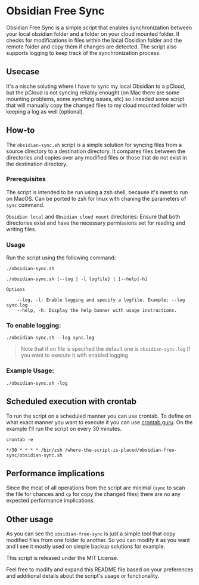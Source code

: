 # Obsidian Free Sync

Obsidian Free Sync is a simple script that enables synchronization between your local obsidian folder and a folder on your cloud mounted folder. It checks for modifications in files within the local Obsidian folder and the remote folder and copy them if changes are detected. The script also supports logging to keep track of the synchronization process.

## Usecase
It's a nische soluting where I have to sync my local Obsidian to a pCloud, but the pCloud is not syncing reliably enought (on Mac there are some mounting problems, some synching issues, etc) so I needed some script that will manually copy the changed files to my cloud mounted folder with keeping a log as well (optional). 

## How-to

The `obsidian-sync.sh` script is a simple solution for syncing files from a source directory to a destination directory. It compares files between the directories and copies over any modified files or those that do not exist in the destination directory.

### Prerequisites

The script is intended to be run using a zsh shell, because it's ment to run on MacOS. Can be ported to zsh for linux with chaning the parameters of `sync` command.
    
`Obsidian local` and `Obsidian cloud mount` directories: Ensure that both directories exist and have the necessary permissions set for reading and writing files.

### Usage

Run the script using the following command:

```
./obsidian-sync.sh
```

```
./obsidian-sync.sh [--log | -l logfile] | [--help|-h]

Options

    --log, -l: Enable logging and specify a logfile. Example: --log sync.log
    --help, -h: Display the help banner with usage instructions.
```

### To enable logging:

```
./obsidian-sync.sh --log sync.log
```

> Note that if on file is specified the default one is `obsidian-sync.log`
> If you want to execute it with enabled logging 

### Example Usage:

```
./obsidian-sync.sh -log
```

## Scheduled execution with crontab

To run the script on a scheduled manner you can use crontab. To define on what exact manner you want to execute it you can use
[crontab.guru](https://crontab.guru/). On the example I'll run the script on every 30 minutes.

```
crontab -e
```

```
*/30 * * * * /bin/zsh /where-the-script-is-placed/obsidian-free-sync/obsidian-sync.sh
```

## Performance implications
Since the meat of all operations from the script are minimal (`sync` to scan the file for chances and `cp` for copy the changed files) there are no any expected performance implications.

## Other usage
As you can see the `obsidian-free-sync` is just a simple tool that copy modified files from one folder to another. So you can modify it as you want and I see it mostly used on simple backup solutions for example.

This script is released under the MIT License.

Feel free to modify and expand this README file based on your preferences and additional details about the script's usage or functionality.